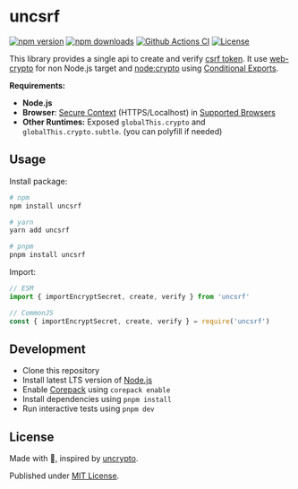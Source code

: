 # uncsrf

[![npm version][npm-version-src]][npm-version-href]
[![npm downloads][npm-downloads-src]][npm-downloads-href]
[![Github Actions CI][github-actions-ci-src]][github-actions-ci-href]
[![License][license-src]][license-href]

This library provides a single api to create and verify [csrf token](https://cheatsheetseries.owasp.org/cheatsheets/Cross-Site_Request_Forgery_Prevention_Cheat_Sheet.html). It use [web-crypto](https://developer.mozilla.org/en-US/docs/Web/API/Web_Crypto_API) for non Node.js target and [node:crypto](https://nodejs.org/api/crypto.html#crypto) using [Conditional Exports](https://nodejs.org/api/packages.html#conditional-exports).

**Requirements:**

- **Node.js**
- **Browser**: [Secure Context](https://developer.mozilla.org/en-US/docs/Web/Security/Secure_Contexts) (HTTPS/Localhost) in [Supported Browsers](https://developer.mozilla.org/en-US/docs/Web/API/SubtleCrypto#browser_compatibility)
- **Other Runtimes:** Exposed `globalThis.crypto` and `globalThis.crypto.subtle`. (you can polyfill if needed)

## Usage

Install package:

```sh
# npm
npm install uncsrf

# yarn
yarn add uncsrf

# pnpm
pnpm install uncsrf
```

Import:

```js
// ESM
import { importEncryptSecret, create, verify } from 'uncsrf'

// CommonJS
const { importEncryptSecret, create, verify } = require('uncsrf')
```

## Development

- Clone this repository
- Install latest LTS version of [Node.js](https://nodejs.org/en/)
- Enable [Corepack](https://github.com/nodejs/corepack) using `corepack enable`
- Install dependencies using `pnpm install`
- Run interactive tests using `pnpm dev`

## License

Made with 💛, inspired by [uncrypto](https://github.com/unjs/uncrypto).

Published under [MIT License](./LICENSE).

<!-- Badges -->

[npm-version-src]: https://img.shields.io/npm/v/uncsrf?style=flat-square
[npm-version-href]: https://npmjs.com/package/uncsrf
[npm-downloads-src]: https://img.shields.io/npm/dt/uncsrf.svg?style=flat-square
[npm-downloads-href]: https://npmjs.com/package/uncsrf
[github-actions-ci-src]: https://img.shields.io/github/actions/workflow/status/morgbn/uncsrf/ci.yml?style=flat-square
[github-actions-ci-href]: https://github.com/morgbn/uncsrf/actions
[license-src]: https://img.shields.io/npm/l/uncsrf.svg?style=flat-square
[license-href]: https://npmjs.com/package/uncsrf